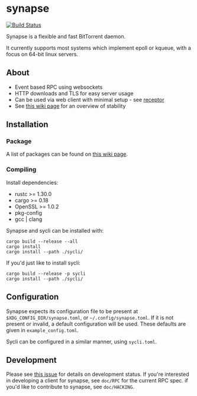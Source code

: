 # synapse
[![Build Status](https://travis-ci.org/Luminarys/synapse.svg?branch=master)](https://travis-ci.org/Luminarys/synapse)

Synapse is a flexible and fast BitTorrent daemon.

It currently supports most systems which implement epoll or kqueue, with a focus on 64-bit linux servers.

## About
* Event based RPC using websockets
* HTTP downloads and TLS for easy server usage
* Can be used via web client with minimal setup - see [receptor](https://web.synapse-bt.org)
* See [this wiki page](https://github.com/Luminarys/synapse/wiki/Feature-Stability) for an overview of stability

## Installation
### Package
A list of packages can be found on [this wiki page](https://github.com/Luminarys/synapse/wiki/Third-party-packages).

### Compiling
Install dependencies:

- rustc >= 1.30.0
- cargo >= 0.18
- OpenSSL >= 1.0.2
- pkg-config
- gcc | clang

Synapse and sycli can be installed with:
```
cargo build --release --all
cargo install
cargo install --path ./sycli/
```

If you'd just like to install sycli:
```
cargo build --release -p sycli
cargo install --path ./sycli/
```

## Configuration
Synapse expects its configuration file to be present at `$XDG_CONFIG_DIR/synapse.toml`,
or `~/.config/synapse.toml`.
If it is not present or invalid, a default configuration will be used.
These defaults are given in `example_config.toml`.

Sycli can be configured in a similar manner, using `sycli.toml`.

## Development
Please see [this issue](https://github.com/Luminarys/synapse/issues/1) for details on development status.
If you're interested in developing a client for synapse, see `doc/RPC` for the current RPC spec.
if you'd like to contribute to synapse, see `doc/HACKING`.
